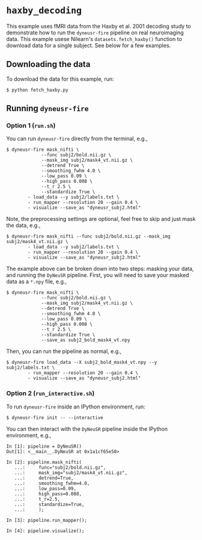 # `haxby_decoding`

This example uses fMRI data from the Haxby et al. 2001 decoding study to
demonstrate how to run the `dyneusr-fire` pipeline on real neuroimaging 
data. This example usese Nilearn's `datasets.fetch_haxby()` function to
download data for a single subject. See below for a few examples.



## Downloading the data


To download the data for this example, run:
```
$ python fetch_haxby.py
```




## Running `dyneusr-fire`


### Option 1 (`run.sh`)


You can run `dyneusr-fire` directly from the terminal, e.g., 
```
$ dyneusr-fire mask_nifti \
             --func subj2/bold.nii.gz \
             --mask_img subj2/mask4_vt.nii.gz \
             --detrend True \
             --smoothing_fwhm 4.0 \
             --low_pass 0.09 \
             --high_pass 0.008 \
             --t_r 2.5 \
             --standardize True \
        - load_data --y subj2/labels.txt \
        - run_mapper --resolution 20 --gain 0.4 \
        - visualize --save_as "dyneusr_subj2.html"
```


Note, the preprocessing settings are optional, feel free to skip and just mask the data, e.g.,
```
$ dyneusr-fire mask_nifti --func subj2/bold.nii.gz --mask_img subj2/mask4_vt.nii.gz \
        - load_data --y subj2/labels.txt \
        - run_mapper --resolution 20 --gain 0.4 \
        - visualize --save_as "dyneusr_subj2.html"
```



The example above can be broken down into two steps: masking your data, and running the `DyNeuSR` pipeline. First, you will need to save your masked data as a `*.npy` file, e.g.,
```
$ dyneusr-fire mask_nifti \
             --func subj2/bold.nii.gz \
             --mask_img subj2/mask4_vt.nii.gz \
             --detrend True \
             --smoothing_fwhm 4.0 \
             --low_pass 0.09 \
             --high_pass 0.008 \
             --t_r 2.5 \
             --standardize True \
             --save_as subj2_bold_mask4_vt.npy

```


Then, you can run the pipeline as normal, e.g., 
```
$ dyneusr-fire load_data --X subj2_bold_mask4_vt.npy --y subj2/labels.txt \
        - run_mapper --resolution 20 --gain 0.4 \
        - visualize --save_as "dyneusr_subj2.html"
```




### Option 2 (`run_interactive.sh`)


To run `dyneusr-fire` inside an IPython environment, run:
```
$ dyneusr-fire init -- --interactive
```


You can then interact with the `DyNeuSR` pipeline inside the IPython environment, e.g.,
```
In [1]: pipeline = DyNeuSR()
Out[1]: <__main__.DyNeuSR at 0x1a1cf65e50>

In [2]: pipeline.mask_nifti(
   ...:     func="subj2/bold.nii.gz", 
   ...:     mask_img="subj2/mask4_vt.nii.gz",
   ...:     detrend=True,
   ...:     smoothing_fwhm=4.0,
   ...:     low_pass=0.09,
   ...:     high_pass=0.008,
   ...:     t_r=2.5,
   ...:     standardize=True,
   ...:     );

In [3]: pipeline.run_mapper();

In [4]: pipeline.visualize();

```
